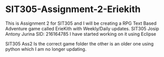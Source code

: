 # SIT305-Assignment-2-Eriekith
This is Assignment 2 for SIT305 and I will be creating a RPG Text Based Adventure game called ErieKith with Weekly/Daily updates.
SIT305
Josip Antony Jurina
SID: 216164785
I have started working on it using Eclipse

SIT305 Ass2 Is the correct game folder the other is an older one using python which I am no longer updating.




